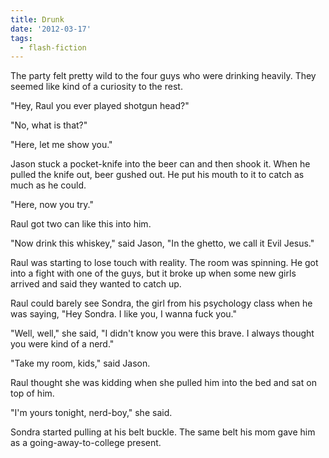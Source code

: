 ```yaml
---
title: Drunk
date: '2012-03-17'
tags:
  - flash-fiction
---
```


The party felt pretty wild to the four guys who were drinking heavily. They
seemed like kind of a curiosity to the rest.

<!-- truncate -->

"Hey, Raul you ever played shotgun head?"

"No, what is that?"

"Here, let me show you."

Jason stuck a pocket-knife into the beer can and then shook it. When he pulled
the knife out, beer gushed out. He put his mouth to it to catch as much as he
could.

"Here, now you try."

Raul got two can like this into him.

"Now drink this whiskey," said Jason, "In the ghetto, we call it Evil Jesus."

Raul was starting to lose touch with reality. The room was spinning. He got into
a fight with one of the guys, but it broke up when some new girls arrived and
said they wanted to catch up.

Raul could barely see Sondra, the girl from his psychology class when he was
saying, "Hey Sondra. I like you, I wanna fuck you."

"Well, well," she said, "I didn't know you were this brave. I always thought you
were kind of a nerd."

"Take my room, kids," said Jason.

Raul thought she was kidding when she pulled him into the bed and sat on top of
him.

"I'm yours tonight, nerd-boy," she said.

Sondra started pulling at his belt buckle. The same belt his mom gave him as a
going-away-to-college present.
